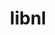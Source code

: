 ---
title: "libnl"
layout: cache
categories: [package, develop-2023-10-01]
meta: {"versions": ["3.3.0"], "compilers": ["gcc@=11.1.0", "gcc@=11.3.0", "gcc@=7.3.1", "gcc@=7.5.0"], "oss": ["amzn2", "ubuntu18.04", "ubuntu20.04", "ubuntu22.04"], "platforms": ["linux"], "targets": ["aarch64", "neoverse_n1", "ppc64le", "x86_64_v3"], "stacks": ["aws-isc", "aws-isc-aarch64", "e4s", "e4s-power", "ml-linux-x86_64-cuda", "radiuss", "root"], "num_specs": 10, "num_specs_by_stack": {"aws-isc-aarch64": 4, "root": 10, "aws-isc": 2, "radiuss": 1, "e4s-power": 1, "e4s": 1, "ml-linux-x86_64-cuda": 1}}
spec_details: [{"hash": "q4g6yedqfynjb4exdox75r5y4ymfhl3r", "compiler": "gcc@=7.3.1", "versions": ["3.3.0"], "os": "amzn2", "platform": "linux", "target": "aarch64", "variants": ["build_system=autotools"], "stacks": ["aws-isc-aarch64", "root"], "size": "-", "tarball": "https://binaries.spack.io/releases/develop-2023-10-01/build_cache/linux-amzn2-aarch64/gcc-7.3.1/libnl-3.3.0/linux-amzn2-aarch64-gcc-7.3.1-libnl-3.3.0-q4g6yedqfynjb4exdox75r5y4ymfhl3r.spack"}, {"hash": "eagjpwftb46ny6nuwccc3ruefp5i7wao", "compiler": "gcc@=7.3.1", "versions": ["3.3.0"], "os": "amzn2", "platform": "linux", "target": "aarch64", "variants": ["build_system=autotools"], "stacks": ["aws-isc-aarch64", "root"], "size": "-", "tarball": "https://binaries.spack.io/releases/develop-2023-10-01/build_cache/linux-amzn2-aarch64/gcc-7.3.1/libnl-3.3.0/linux-amzn2-aarch64-gcc-7.3.1-libnl-3.3.0-eagjpwftb46ny6nuwccc3ruefp5i7wao.spack"}, {"hash": "y7toknnmuzavwasgdf7nr4237bcjzr5k", "compiler": "gcc@=7.3.1", "versions": ["3.3.0"], "os": "amzn2", "platform": "linux", "target": "neoverse_n1", "variants": ["build_system=autotools"], "stacks": ["aws-isc-aarch64", "root"], "size": "-", "tarball": "https://binaries.spack.io/releases/develop-2023-10-01/build_cache/linux-amzn2-neoverse_n1/gcc-7.3.1/libnl-3.3.0/linux-amzn2-neoverse_n1-gcc-7.3.1-libnl-3.3.0-y7toknnmuzavwasgdf7nr4237bcjzr5k.spack"}, {"hash": "kzfljtv3r2ccd57gezybfz4slngipnm7", "compiler": "gcc@=7.3.1", "versions": ["3.3.0"], "os": "amzn2", "platform": "linux", "target": "neoverse_n1", "variants": ["build_system=autotools"], "stacks": ["aws-isc-aarch64", "root"], "size": "-", "tarball": "https://binaries.spack.io/releases/develop-2023-10-01/build_cache/linux-amzn2-neoverse_n1/gcc-7.3.1/libnl-3.3.0/linux-amzn2-neoverse_n1-gcc-7.3.1-libnl-3.3.0-kzfljtv3r2ccd57gezybfz4slngipnm7.spack"}, {"hash": "vqwsadbveyg5eemmtawrixtxkwlxrmet", "compiler": "gcc@=7.3.1", "versions": ["3.3.0"], "os": "amzn2", "platform": "linux", "target": "x86_64_v3", "variants": ["build_system=autotools"], "stacks": ["root", "aws-isc"], "size": "-", "tarball": "https://binaries.spack.io/releases/develop-2023-10-01/build_cache/linux-amzn2-x86_64_v3/gcc-7.3.1/libnl-3.3.0/linux-amzn2-x86_64_v3-gcc-7.3.1-libnl-3.3.0-vqwsadbveyg5eemmtawrixtxkwlxrmet.spack"}, {"hash": "23ieiqaoptmrvk6sfxjbfggwfquhak4u", "compiler": "gcc@=7.3.1", "versions": ["3.3.0"], "os": "amzn2", "platform": "linux", "target": "x86_64_v3", "variants": ["build_system=autotools"], "stacks": ["root", "aws-isc"], "size": "-", "tarball": "https://binaries.spack.io/releases/develop-2023-10-01/build_cache/linux-amzn2-x86_64_v3/gcc-7.3.1/libnl-3.3.0/linux-amzn2-x86_64_v3-gcc-7.3.1-libnl-3.3.0-23ieiqaoptmrvk6sfxjbfggwfquhak4u.spack"}, {"hash": "ptx5knv3zthzruh3t6icaacevpnkgrwb", "compiler": "gcc@=7.5.0", "versions": ["3.3.0"], "os": "ubuntu18.04", "platform": "linux", "target": "x86_64_v3", "variants": ["build_system=autotools"], "stacks": ["radiuss", "root"], "size": "-", "tarball": "https://binaries.spack.io/releases/develop-2023-10-01/build_cache/linux-ubuntu18.04-x86_64_v3/gcc-7.5.0/libnl-3.3.0/linux-ubuntu18.04-x86_64_v3-gcc-7.5.0-libnl-3.3.0-ptx5knv3zthzruh3t6icaacevpnkgrwb.spack"}, {"hash": "af3xf55j5rizq7y6nyoid47qdrjhmopn", "compiler": "gcc@=11.1.0", "versions": ["3.3.0"], "os": "ubuntu20.04", "platform": "linux", "target": "ppc64le", "variants": ["build_system=autotools"], "stacks": ["root", "e4s-power"], "size": "-", "tarball": "https://binaries.spack.io/releases/develop-2023-10-01/build_cache/linux-ubuntu20.04-ppc64le/gcc-11.1.0/libnl-3.3.0/linux-ubuntu20.04-ppc64le-gcc-11.1.0-libnl-3.3.0-af3xf55j5rizq7y6nyoid47qdrjhmopn.spack"}, {"hash": "uv5zjbajdbmu4nxqhnz2gzn7dzmp5kyk", "compiler": "gcc@=11.1.0", "versions": ["3.3.0"], "os": "ubuntu20.04", "platform": "linux", "target": "x86_64_v3", "variants": ["build_system=autotools"], "stacks": ["e4s", "root"], "size": "-", "tarball": "https://binaries.spack.io/releases/develop-2023-10-01/build_cache/linux-ubuntu20.04-x86_64_v3/gcc-11.1.0/libnl-3.3.0/linux-ubuntu20.04-x86_64_v3-gcc-11.1.0-libnl-3.3.0-uv5zjbajdbmu4nxqhnz2gzn7dzmp5kyk.spack"}, {"hash": "k2mki7x4jzmzbhgaf4mfrtuzx4uugoa4", "compiler": "gcc@=11.3.0", "versions": ["3.3.0"], "os": "ubuntu22.04", "platform": "linux", "target": "x86_64_v3", "variants": ["build_system=autotools"], "stacks": ["root", "ml-linux-x86_64-cuda"], "size": "-", "tarball": "https://binaries.spack.io/releases/develop-2023-10-01/build_cache/linux-ubuntu22.04-x86_64_v3/gcc-11.3.0/libnl-3.3.0/linux-ubuntu22.04-x86_64_v3-gcc-11.3.0-libnl-3.3.0-k2mki7x4jzmzbhgaf4mfrtuzx4uugoa4.spack"}]
---